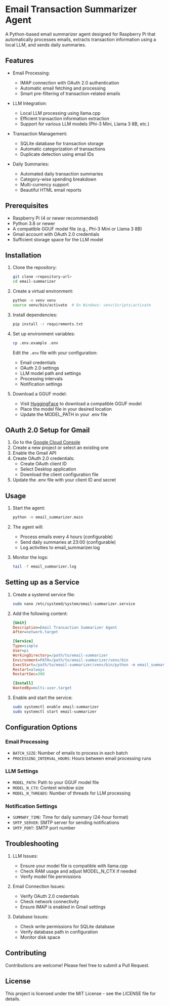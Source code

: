 # Email Transaction Summarizer Agent

A Python-based email summarizer agent designed for Raspberry Pi that automatically processes emails, extracts transaction information using a local LLM, and sends daily summaries.

## Features

- Email Processing:
  - IMAP connection with OAuth 2.0 authentication
  - Automatic email fetching and processing
  - Smart pre-filtering of transaction-related emails
  
- LLM Integration:
  - Local LLM processing using llama.cpp
  - Efficient transaction information extraction
  - Support for various LLM models (Phi-3 Mini, Llama 3 8B, etc.)
  
- Transaction Management:
  - SQLite database for transaction storage
  - Automatic categorization of transactions
  - Duplicate detection using email IDs
  
- Daily Summaries:
  - Automated daily transaction summaries
  - Category-wise spending breakdown
  - Multi-currency support
  - Beautiful HTML email reports

## Prerequisites

- Raspberry Pi (4 or newer recommended)
- Python 3.8 or newer
- A compatible GGUF model file (e.g., Phi-3 Mini or Llama 3 8B)
- Gmail account with OAuth 2.0 credentials
- Sufficient storage space for the LLM model

## Installation

1. Clone the repository:
   ```bash
   git clone <repository-url>
   cd email-summarizer
   ```

2. Create a virtual environment:
   ```bash
   python -m venv venv
   source venv/bin/activate  # On Windows: venv\Scripts\activate
   ```

3. Install dependencies:
   ```bash
   pip install -r requirements.txt
   ```

4. Set up environment variables:
   ```bash
   cp .env.example .env
   ```
   Edit the `.env` file with your configuration:
   - Email credentials
   - OAuth 2.0 settings
   - LLM model path and settings
   - Processing intervals
   - Notification settings

5. Download a GGUF model:
   - Visit [HuggingFace](https://huggingface.co/) to download a compatible GGUF model
   - Place the model file in your desired location
   - Update the MODEL_PATH in your .env file

## OAuth 2.0 Setup for Gmail

1. Go to the [Google Cloud Console](https://console.cloud.google.com/)
2. Create a new project or select an existing one
3. Enable the Gmail API
4. Create OAuth 2.0 credentials:
   - Create OAuth client ID
   - Select Desktop application
   - Download the client configuration file
5. Update the .env file with your client ID and secret

## Usage

1. Start the agent:
   ```bash
   python -m email_summarizer.main
   ```

2. The agent will:
   - Process emails every 4 hours (configurable)
   - Send daily summaries at 23:00 (configurable)
   - Log activities to email_summarizer.log

3. Monitor the logs:
   ```bash
   tail -f email_summarizer.log
   ```

## Setting up as a Service

1. Create a systemd service file:
   ```bash
   sudo nano /etc/systemd/system/email-summarizer.service
   ```

2. Add the following content:
   ```ini
   [Unit]
   Description=Email Transaction Summarizer Agent
   After=network.target

   [Service]
   Type=simple
   User=pi
   WorkingDirectory=/path/to/email-summarizer
   Environment=PATH=/path/to/email-summarizer/venv/bin
   ExecStart=/path/to/email-summarizer/venv/bin/python -m email_summarizer.main
   Restart=always
   RestartSec=300

   [Install]
   WantedBy=multi-user.target
   ```

3. Enable and start the service:
   ```bash
   sudo systemctl enable email-summarizer
   sudo systemctl start email-summarizer
   ```

## Configuration Options

### Email Processing
- `BATCH_SIZE`: Number of emails to process in each batch
- `PROCESSING_INTERVAL_HOURS`: Hours between email processing runs

### LLM Settings
- `MODEL_PATH`: Path to your GGUF model file
- `MODEL_N_CTX`: Context window size
- `MODEL_N_THREADS`: Number of threads for LLM processing

### Notification Settings
- `SUMMARY_TIME`: Time for daily summary (24-hour format)
- `SMTP_SERVER`: SMTP server for sending notifications
- `SMTP_PORT`: SMTP port number

## Troubleshooting

1. LLM Issues:
   - Ensure your model file is compatible with llama.cpp
   - Check RAM usage and adjust MODEL_N_CTX if needed
   - Verify model file permissions

2. Email Connection Issues:
   - Verify OAuth 2.0 credentials
   - Check network connectivity
   - Ensure IMAP is enabled in Gmail settings

3. Database Issues:
   - Check write permissions for SQLite database
   - Verify database path in configuration
   - Monitor disk space

## Contributing

Contributions are welcome! Please feel free to submit a Pull Request.

## License

This project is licensed under the MIT License - see the LICENSE file for details. 